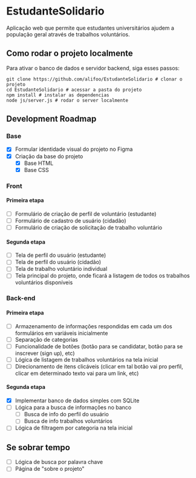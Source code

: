 # EstudanteSolidario
Aplicação web que permite que estudantes universitários ajudem a população geral através de trabalhos voluntários.

## Como rodar o projeto localmente
Para ativar o banco de dados e servidor backend, siga esses passos:
```
git clone https://github.com/alifoo/EstudanteSolidario # clonar o projeto
cd EstudanteSolidario # acessar a pasta do projeto
npm install # instalar as dependencias
node js/server.js # rodar o server localmente
```

## Development Roadmap

### Base

- [x] Formular identidade visual do projeto no Figma
- [x] Criação da base do projeto
    - [x] Base HTML
    - [x] Base CSS

### Front

#### Primeira etapa
- [ ] Formulário de criação de perfil de voluntário (estudante)
- [ ] Formulário de cadastro de usuário (cidadão)
- [ ] Formulário de criação de solicitação de trabalho voluntário

#### Segunda etapa
- [ ] Tela de perfil do usuário (estudante)
- [ ] Tela de perfil do usuário (cidadão)
- [ ] Tela de trabalho voluntário individual
- [ ] Tela principal do projeto, onde ficará a listagem de todos os trabalhos voluntários disponíveis

### Back-end

#### Primeira etapa
- [ ] Armazenamento de informações respondidas em cada um dos formulários em variáveis inicialmente
- [ ] Separação de categorias
- [ ] Funcionalidade de botões (botão para se candidatar, botão para se inscrever (sign up), etc)
- [ ] Lógica de listagem de trabalhos voluntários na tela inicial
- [ ] Direcionamento de itens clicáveis (clicar em tal botão vai pro perfil, clicar em determinado texto vai para um link, etc)

#### Segunda etapa
- [x] Implementar banco de dados simples com SQLite
- [ ] Lógica para a busca de informações no banco
    - [ ] Busca de info do perfil do usuário
    - [ ] Busca de info trabalhos voluntários
- [ ] Lógica de filtragem por categoria na tela inicial

## Se sobrar tempo

- [ ] Lógica de busca por palavra chave
- [ ] Página de "sobre o projeto"
